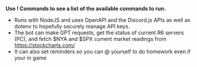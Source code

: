 **Use ! Commands to see a list of the available commands to run.** 
- Runs with NodeJS and uses OpenAPI and the Discord.js APIs as well as dotenv to hopefully securely manage API keys. 
- The bot can make GPT requests, get the status of current R6 servers (PC), and fetch $NYA and $SPX current market readings from https://stockcharts.com/
- It can also set reminders so you can @ yourself to do homework even if your in game